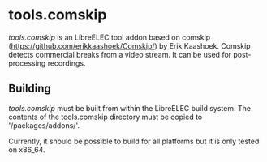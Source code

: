 # tools.comskip
*tools.comskip* is an LibreELEC tool addon based on comskip (https://github.com/erikkaashoek/Comskip/) by Erik Kaashoek. Comskip detects commercial breaks from a video stream. It can be used for post-processing recordings.

## Building
*tools.comskip* must be built from within the LibreELEC build system.
The contents of the tools.comskip directory must be copied to 
'/packages/addons/'.

Currently, it should be possible to build for all platforms but it is only tested on x86_64.
